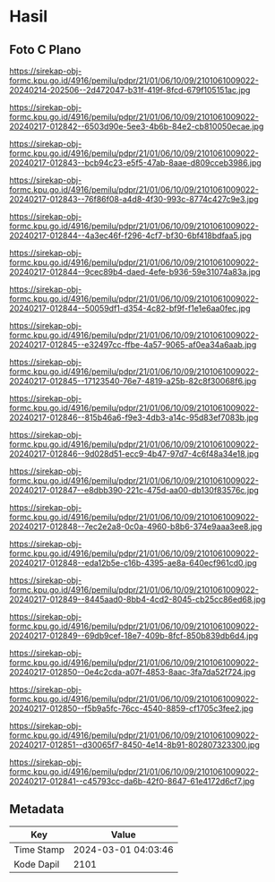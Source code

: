 # Hasil

## Foto C Plano

https://sirekap-obj-formc.kpu.go.id/4916/pemilu/pdpr/21/01/06/10/09/2101061009022-20240214-202506--2d472047-b31f-419f-8fcd-679f105151ac.jpg

https://sirekap-obj-formc.kpu.go.id/4916/pemilu/pdpr/21/01/06/10/09/2101061009022-20240217-012842--6503d90e-5ee3-4b6b-84e2-cb810050ecae.jpg

https://sirekap-obj-formc.kpu.go.id/4916/pemilu/pdpr/21/01/06/10/09/2101061009022-20240217-012843--bcb94c23-e5f5-47ab-8aae-d809cceb3986.jpg

https://sirekap-obj-formc.kpu.go.id/4916/pemilu/pdpr/21/01/06/10/09/2101061009022-20240217-012843--76f86f08-a4d8-4f30-993c-8774c427c9e3.jpg

https://sirekap-obj-formc.kpu.go.id/4916/pemilu/pdpr/21/01/06/10/09/2101061009022-20240217-012844--4a3ec46f-f296-4cf7-bf30-6bf418bdfaa5.jpg

https://sirekap-obj-formc.kpu.go.id/4916/pemilu/pdpr/21/01/06/10/09/2101061009022-20240217-012844--9cec89b4-daed-4efe-b936-59e31074a83a.jpg

https://sirekap-obj-formc.kpu.go.id/4916/pemilu/pdpr/21/01/06/10/09/2101061009022-20240217-012844--50059df1-d354-4c82-bf9f-f1e1e6aa0fec.jpg

https://sirekap-obj-formc.kpu.go.id/4916/pemilu/pdpr/21/01/06/10/09/2101061009022-20240217-012845--e32497cc-ffbe-4a57-9065-af0ea34a6aab.jpg

https://sirekap-obj-formc.kpu.go.id/4916/pemilu/pdpr/21/01/06/10/09/2101061009022-20240217-012845--17123540-76e7-4819-a25b-82c8f30068f6.jpg

https://sirekap-obj-formc.kpu.go.id/4916/pemilu/pdpr/21/01/06/10/09/2101061009022-20240217-012846--815b46a6-f9e3-4db3-a14c-95d83ef7083b.jpg

https://sirekap-obj-formc.kpu.go.id/4916/pemilu/pdpr/21/01/06/10/09/2101061009022-20240217-012846--9d028d51-ecc9-4b47-97d7-4c6f48a34e18.jpg

https://sirekap-obj-formc.kpu.go.id/4916/pemilu/pdpr/21/01/06/10/09/2101061009022-20240217-012847--e8dbb390-221c-475d-aa00-db130f83576c.jpg

https://sirekap-obj-formc.kpu.go.id/4916/pemilu/pdpr/21/01/06/10/09/2101061009022-20240217-012848--7ec2e2a8-0c0a-4960-b8b6-374e9aaa3ee8.jpg

https://sirekap-obj-formc.kpu.go.id/4916/pemilu/pdpr/21/01/06/10/09/2101061009022-20240217-012848--eda12b5e-c16b-4395-ae8a-640ecf961cd0.jpg

https://sirekap-obj-formc.kpu.go.id/4916/pemilu/pdpr/21/01/06/10/09/2101061009022-20240217-012849--8445aad0-8bb4-4cd2-8045-cb25cc86ed68.jpg

https://sirekap-obj-formc.kpu.go.id/4916/pemilu/pdpr/21/01/06/10/09/2101061009022-20240217-012849--69db9cef-18e7-409b-8fcf-850b839db6d4.jpg

https://sirekap-obj-formc.kpu.go.id/4916/pemilu/pdpr/21/01/06/10/09/2101061009022-20240217-012850--0e4c2cda-a07f-4853-8aac-3fa7da52f724.jpg

https://sirekap-obj-formc.kpu.go.id/4916/pemilu/pdpr/21/01/06/10/09/2101061009022-20240217-012850--f5b9a5fc-76cc-4540-8859-cf1705c3fee2.jpg

https://sirekap-obj-formc.kpu.go.id/4916/pemilu/pdpr/21/01/06/10/09/2101061009022-20240217-012851--d30065f7-8450-4e14-8b91-802807323300.jpg

https://sirekap-obj-formc.kpu.go.id/4916/pemilu/pdpr/21/01/06/10/09/2101061009022-20240217-012841--c45793cc-da6b-42f0-8647-61e4172d6cf7.jpg


## Metadata

| Key        | Value               |
| ---------- | ------------------- |
| Time Stamp | 2024-03-01 04:03:46 |
| Kode Dapil | 2101                |



